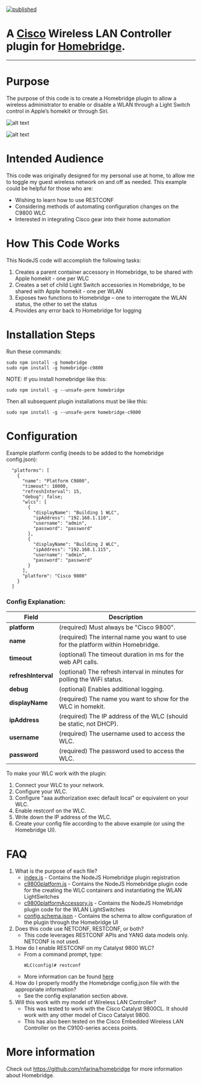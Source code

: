 [![published](https://static.production.devnetcloud.com/codeexchange/assets/images/devnet-published.svg)](https://developer.cisco.com/codeexchange/github/repo/CiscoDevNet/homebridge-c9800)

# A [Cisco](https://www.cisco.com) Wireless LAN Controller plugin for [Homebridge](https://github.com/nfarina/homebridge).  

---

# Purpose

The purpose of this code is to create a Homebridge plugin to allow a wireless administrator to enable or disable a WLAN through a Light Switch control in Apple’s homekit or through Siri.

![alt text](example.png "Dashboard Example Screenshot")

![alt text](example2.png "WLC Example Screenshot")

# Intended Audience

This code was originally designed for my personal use at home, to allow me to toggle my guest wireless network on and off as needed.  This example could be helpful for those who are:

- Wishing to learn how to use RESTCONF
- Considering methods of automating configuration changes on the C9800 WLC
- Interested in integrating Cisco gear into their home automation

# How This Code Works

This NodeJS code will accomplish the following tasks:
1. Creates a parent container accessory in Homebridge, to be shared with Apple homekit - one per WLC
2. Creates a set of child Light Switch accessories in Homebridge, to be shared with Apple homekit - one per WLAN
3. Exposes two functions to Homebridge – one to interrogate the WLAN status, the other to set the status
4. Provides any error back to Homebridge for logging


# Installation Steps
Run these commands:

    sudo npm install -g homebridge
    sudo npm install -g homebridge-c9800


NOTE: If you install homebridge like this:

    sudo npm install -g --unsafe-perm homebridge

Then all subsequent plugin installations must be like this:

    sudo npm install -g --unsafe-perm homebridge-c9800

# Configuration
Example platform config (needs to be added to the homebridge config.json):
```
  "platforms": [
    {
      "name": "Platform C9800",
      "timeout": 10000,
      "refreshInterval": 15,
      "debug": false;
      "wlcs": [
        {
          "displayName": "Building 1 WLC",
          "ipAddress": "192.168.1.110",
          "username": "admin",
          "password": "password"
        },
        {
          "displayName": "Building 2 WLC",
          "ipAddress": "192.168.1.115",
          "username": "admin",
          "password": "password"
        }            
      ],
      "platform": "Cisco 9800"
    }
  ]
```

### Config Explanation:

Field           						| Description
----------------------------|------------
**platform**   							| (required) Must always be "Cisco 9800".
**name**										| (required) The internal name you want to use for the platform within Homebridge.
**timeout**									| (optional) The timeout duration in ms for the web API calls.
**refreshInterval**					| (optional) The refresh interval in minutes for polling the WiFi status.
**debug**										| (optional) Enables additional logging.
**displayName**							| (required) The name you want to show for the WLC in homekit.
**ipAddress**								| (required) The IP address of the WLC (should be static, not DHCP).
**username**								| (required) The username used to access the WLC.
**password**								| (required) The password used to access the WLC.

To make your WLC work with the plugin:

1. Connect your WLC to your network.
2. Configure your WLC.
3. Configure "aaa authorization exec default local" or equivalent on your WLC.
4. Enable restconf on the WLC.
5. Write down the IP address of the WLC.
6. Create your config file according to the above example (or using the Homebridge UI).

# FAQ
1. What is the purpose of each file?
   - [index.js](index.js) - Contains the NodeJS Homebridge plugin registration
   - [c9800platform.js](c9800platform.js) - Contains the NodeJS Homebridge plugin code for the creating the WLC containers and instantiating the WLAN LightSwitches
   - [c9800platformAccessory.js](c9800platformAccessory.js) - Contains the NodeJS Homebridge plugin code for the WLAN LightSwitches
   - [config.schema.json](config.schema.json) - Contains the schema to allow configuration of the plugin through the Homebridge UI
2. Does this code use NETCONF, RESTCONF, or both?
   - This code leverages RESTCONF APIs and YANG data models only. NETCONF is not used.
3. How do I enable RESTCONF on my Catalyst 9800 WLC?
   - From a command prompt, type:
      ```console
      WLC(config)# restconf
      ```
   - More information can be found [here](https://developer.cisco.com/docs/ios-xe/#!enabling-restconf-on-ios-xe/authentication)
4. How do I properly modify the Homebridge config.json file with the appropriate information?
   - See the config explanation section above.
5. Will this work with my model of Wireless LAN Controller?
   - This was tested to work with the Cisco Catalyst 9800CL. It should work with any other model of Cisco Catalyst 9800.
   - This has also been tested on the Cisco Embedded Wireless LAN Controller on the C9100-series access points.


# More information
Check out https://github.com/nfarina/homebridge for more information about Homebridge.

